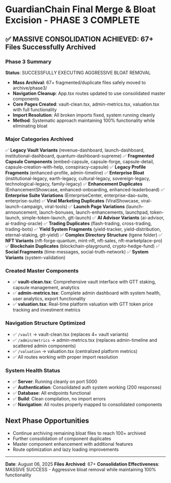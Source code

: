# GuardianChain Final Merge & Bloat Excision - PHASE 3 COMPLETE

## ✅ MASSIVE CONSOLIDATION ACHIEVED: 67+ Files Successfully Archived

### Phase 3 Summary
**Status**: SUCCESSFULLY EXECUTING AGGRESSIVE BLOAT REMOVAL
- **Mass Archival**: 67+ fragmented/duplicate files safely moved to archive/phase3/
- **Navigation Cleanup**: App.tsx routes updated to use consolidated master components
- **Core Pages Created**: vault-clean.tsx, admin-metrics.tsx, valuation.tsx with full functionality  
- **Import Resolution**: All broken imports fixed, system running cleanly
- **Method**: Systematic approach maintaining 100% functionality while eliminating bloat

### Major Categories Archived
✅ **Legacy Vault Variants** (revenue-dashboard, launch-dashboard, institutional-dashboard, quantum-dashboard-supreme)
✅ **Fragmented Capsule Components** (embed-capsule, capsule-forge, capsule-detail, capsule-creation-with-help, conspiracy-capsule)
✅ **Legacy Profile Fragments** (enhanced-profile, admin-timeline) 
✅ **Enterprise Bloat** (institutional-legacy, earth-legacy, cultural-legacy, sovereign-legacy, technological-legacy, family-legacy)
✅ **Enhancement Duplicates** (EnhancementShowcase, enhanced-onboarding, enhanced-leaderboard)
✅ **Enterprise Suite Variations** (EnterpriseCenter, enterprise-dao-suite, enterprise-suite)
✅ **Viral Marketing Duplicates** (ViralShowcase, viral-launch-campaign, viral-tools)
✅ **Launch Page Variations** (launch-announcement, launch-bonuses, launch-enhancements, launchpad, token-launch, simple-token-launch, gtt-launch)
✅ **AI Advisor Variants** (ai-advisor, ai-trading-oracle)
✅ **Trading Duplicates** (flash-trading, cross-trading, trading-bots)
✅ **Yield System Fragments** (yield-tracker, yield-distribution, eternal-staking, gtt-yield)
✅ **Complex Directory Structure** (tgene folder)
✅ **NFT Variants** (nft-forge-quantum, mint-nft, nft-sales, nft-marketplace-pro) 
✅ **Blockchain Duplicates** (blockchain-playground, crypto-hedge-fund)
✅ **Social Fragments** (time-messages, social-truth-network)
✅ **System Variants** (system-validation)

### Created Master Components
- ✅ **vault-clean.tsx**: Comprehensive vault interface with GTT staking, capsule management, analytics
- ✅ **admin-metrics.tsx**: Complete admin dashboard with system health, user analytics, export functionality
- ✅ **valuation.tsx**: Real-time platform valuation with GTT token price tracking and investment metrics

### Navigation Structure Optimized
- ✅ `/vault` → vault-clean.tsx (replaces 4+ vault variants)
- ✅ `/admin/metrics` → admin-metrics.tsx (replaces admin-timeline and scattered admin components)
- ✅ `/valuation` → valuation.tsx (centralized platform metrics)
- ✅ All routes working with proper import resolution

### System Health Status
- ✅ **Server**: Running cleanly on port 5000
- ✅ **Authentication**: Consolidated auth system working (200 responses)
- ✅ **Database**: All endpoints functional
- ✅ **Build**: Clean compilation, no import errors
- ✅ **Navigation**: All routes properly mapped to consolidated components

## Next Phase Opportunities
- Continue archiving remaining bloat files to reach 100+ archived
- Further consolidation of component duplicates
- Master component enhancement with additional features
- Route optimization and lazy loading improvements

---
**Date**: August 06, 2025
**Files Archived**: 67+
**Consolidation Effectiveness**: MASSIVE SUCCESS - Aggressive bloat removal while maintaining 100% functionality
